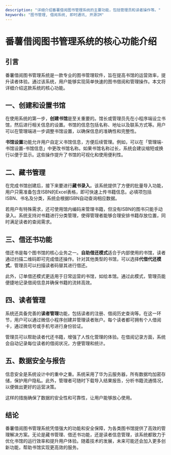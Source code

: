 ```yaml
---
description: "详细介绍番薯借阅图书管理系统的主要功能，包括管理员和读者操作等。"
keywords: "图书管理, 借阅系统, 即时通讯, 开源IM"
---
```

# 番薯借阅图书管理系统的核心功能介绍

## 引言
番薯借阅图书管理系统是一款专业的图书管理软件，旨在提高书馆的运营效率，提升读者体验。通过该系统，用户能够实现简单快速的图书借阅和管理操作。本文将详细介绍这款系统的核心功能。

## 一、创建和设置书馆
在使用系统的第一步，**创建书馆**是至关重要的。馆长或管理员先在小程序端设立书馆，然后进行相关信息的设置。书馆的信息包括名称、地址以及联系方式等。用户可以在管理端进一步调整书馆设置，以确保信息的准确性和完整性。

**书馆设置**功能允许用户自定义书馆信息，方便后续管理。例如，可以在「管理端-书馆设置-书馆信息」中更改书馆名称。如果书馆名称过长，系统会建议缩短或换行以便于显示。这些操作提升了书馆的可视化和使用便利性。

## 二、藏书管理
在完成书馆创建后，接下来要进行**藏书录入**。该系统提供了方便的批量导入功能，用户只需准备包含ISBN的Excel表格，即可快速上传书籍信息。必填项包括ISBN、书名及分类，系统会根据ISBN自动查询相应数据。

若用户有特殊需求，还可使用馆内编码来管理书籍，但没有ISBN的图书只能手动录入。系统支持对书籍进行分类管理，使得管理者能够合理安排书籍存放位置，同时满足读者的查阅需求。

## 三、借还书功能
借还书是每个图书馆的核心业务之一。**自助借还模式**适合于内部使用的书馆，读者通过扫描二维码即可完成借还操作。针对其他类型的书馆，可以选择**代借代还模式**，管理员可以扫描读者码替其进行借还。

此外，订单借还模式更适用于日常运营的书馆，如绘本馆。通过此模式，管理员能便捷地记录借阅信息并确保书籍的流转高效。

## 四、读者管理
系统还具备完善的**读者管理**功能，包括读者的注册、借阅历史查询等。在这一环节，用户可以通过微信小程序创建并管理读者账户。每个读者都可拥有个人借阅卡，通过微信号或手机号进行身份验证。

管理员可以帮助读者代还书籍，增强了人性化管理的体验。在借阅记录方面，系统会自动记录每位读者的借阅状况，方便管理和统计。

## 五、数据安全与报告
信息安全是系统设计中的重中之重。系统采用了华为云服务器，所有数据均加密存储，保护用户隐私。此外，管理者可随时下载导入结果报告，分析书籍流通情况，以便做出更好的运营决策。

这样的措施确保了数据的安全性和可靠性，让用户能够放心使用。

## 结论
番薯借阅图书管理系统凭借强大的功能和安全保障，为各类图书馆提供了高效的管理解决方案。无论是藏书管理、借还书功能，还是读者信息管理，该系统都致力于优化书馆的运行效率和提升用户体验。随着技术的发展，未来可能还会加入更多创新功能，帮助书馆实现更高效的服务。
